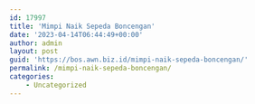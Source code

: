 ```yaml
---
id: 17997
title: 'Mimpi Naik Sepeda Boncengan'
date: '2023-04-14T06:44:49+00:00'
author: admin
layout: post
guid: 'https://bos.awn.biz.id/mimpi-naik-sepeda-boncengan/'
permalink: /mimpi-naik-sepeda-boncengan/
categories:
    - Uncategorized
---
```


